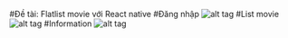 #Đề tài: Flatlist movie với React native
#Đăng nhập
![alt tag](http://www.mediafire.com/view/xo4w3gsdxm2qvyy/giao%20di%E1%BB%87n%20login.jpg)
#List movie
![alt tag](http://www.mediafire.com/view/6ordhq5ci3ctfox/giao%20di%E1%BB%87n%20danh%20s%C3%A1ch.jpg)
#Information
![alt tag](http://www.mediafire.com/view/h26pga8x119brgr/th%C3%B4ng%20tin.jpg)
